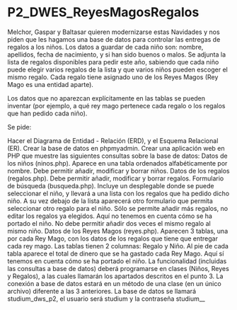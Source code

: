 # P2_DWES_ReyesMagosRegalos

Melchor, Gaspar y Baltasar quieren modernizarse estas Navidades y nos piden que les hagamos una base de datos para controlar las entregas de regalos a los niños. Los datos a guardar de cada niño son: nombre, apellidos, fecha de nacimiento, y si han sido buenos o malos. Se adjunta la lista de regalos disponibles para pedir este año, sabiendo que cada niño puede elegir varios regalos de la lista y que varios niños pueden escoger el mismo regalo. Cada regalo tiene asignado uno de los Reyes Magos (Rey Mago es una entidad aparte).

Los datos que no aparezcan explícitamente en las tablas se pueden inventar (por ejemplo, a qué rey mago pertenece cada regalo o los regalos que han pedido cada niño).

Se pide:

Hacer el Diagrama de Entidad - Relación (ERD), y el Esquema Relacional (ER).
Crear la base de datos en phpmyadmin.
Crear una aplicación web en PHP que muestre las siguientes consultas sobre la base de datos:
Datos de los niños (ninos.php). Aparece en una tabla ordenados alfabéticamente por nombre. Debe permitir añadir, modificar y borrar niños.
Datos de los regalos (regalos.php). Debe permitir añadir, modificar y borrar regalos.
Formulario de búsqueda (busqueda.php). Incluye un desplegable donde se puede seleccionar el niño, y llevará a una lista con los regalos que ha pedido dicho niño. A su vez debajo de la lista aparecerá otro formulario que permita seleccionar otro regalo para el niño. Sólo se permite añadir más regalos, no editar los regalos ya elegidos. Aquí no tenemos en cuenta cómo se ha portado el niño. No debe permitir añadir dos veces el mismo regalo al mismo niño.
Datos de los Reyes Magos (reyes.php). Aparecen 3 tablas, una por cada Rey Mago, con los datos de los regalos que tiene que entregar cada rey mago. Las tablas tienen 2 columnas: Regalo y Niño. Al pie de cada tabla aparece el total de dinero que se ha gastado cada Rey Mago. Aquí sí tenemos en cuenta cómo se ha portado el niño.
La funcionalidad (incluidas las consultas a base de datos) deberá programarse en clases (Niños, Reyes y Regalos), a las cuales llamarán los apartados descritos en el punto 3.
La conexión a base de datos estará en un método de una clase (en un único archivo) diferente a las 3 anteriores. La base de datos se llamará studium_dws_p2, el usuario será studium y la contraseña studium__

